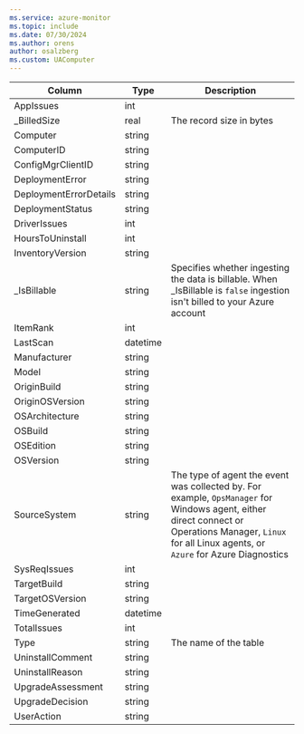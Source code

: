 ```yaml
---
ms.service: azure-monitor
ms.topic: include
ms.date: 07/30/2024
ms.author: orens
author: osalzberg
ms.custom: UAComputer
---
```



| Column | Type | Description |
|---|---|---|
| AppIssues | int |   |
| _BilledSize | real | The record size in bytes |
| Computer | string |   |
| ComputerID | string |   |
| ConfigMgrClientID | string |   |
| DeploymentError | string |   |
| DeploymentErrorDetails | string |   |
| DeploymentStatus | string |   |
| DriverIssues | int |   |
| HoursToUninstall | int |   |
| InventoryVersion | string |   |
| _IsBillable | string | Specifies whether ingesting the data is billable. When _IsBillable is `false` ingestion isn't billed to your Azure account |
| ItemRank | int |   |
| LastScan | datetime |   |
| Manufacturer | string |   |
| Model | string |   |
| OriginBuild | string |   |
| OriginOSVersion | string |   |
| OSArchitecture | string |   |
| OSBuild | string |   |
| OSEdition | string |   |
| OSVersion | string |   |
| SourceSystem | string | The type of agent the event was collected by. For example, `OpsManager` for Windows agent, either direct connect or Operations Manager, `Linux` for all Linux agents, or `Azure` for Azure Diagnostics |
| SysReqIssues | int |   |
| TargetBuild | string |   |
| TargetOSVersion | string |   |
| TimeGenerated | datetime |   |
| TotalIssues | int |   |
| Type | string | The name of the table |
| UninstallComment | string |   |
| UninstallReason | string |   |
| UpgradeAssessment | string |   |
| UpgradeDecision | string |   |
| UserAction | string |   |
